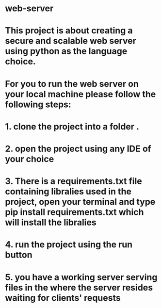 ﻿# web-server
# This project is about creating a secure and scalable web server using python as the language choice.
# For you to run the web server on your local machine please follow the following steps:
# 1. clone the project into a folder .
# 2. open the project using any IDE of your choice 
# 3. There is a requirements.txt file containing libralies used in the project, open your terminal and type pip install requirements.txt  which will install the libralies
# 4. run the project using the run button 
# 5. you have a working server serving files in the where the server resides waiting for clients' requests

